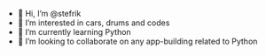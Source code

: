 - 👋 Hi, I’m @stefrik
- 👀 I’m interested in cars, drums and codes
- 🌱 I’m currently learning Python
- 💞️ I’m looking to collaborate on any app-building related to Python


<!---
stefrik/stefrik is a ✨ special ✨ repository because its `README.md` (this file) appears on your GitHub profile.
You can click the Preview link to take a look at your changes.
--->
